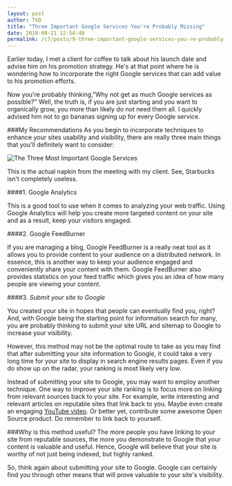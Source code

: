 ```yaml
---
layout: post
author: TVD
title: "Three Important Google Services You're Probably Missing"
date: 2010-08-21 12:54:40
permalink: /c7/posts/9-three-important-google-services-you-re-probably-missing
---
```


Earlier today, I met a client for coffee to talk about his launch date and advise him on his promotion strategy.
He's at that point where he is wondering how to incorporate the right Google services that can add value to his promotion efforts. 

Now you're probably thinking,"Why not get as much Google services as possible?" Well, the truth is, if you are just starting and you want to organically grow, you more than likely do not need them all. I quickly advised him not to go bananas signing up for every Google service.

###My Recommendations
As you begin to incorporate techniques to enhance your sites usability and visibility, there are really three main things that you'll definitely want to consider:

![The Three Most Important Google Services][1]

This is the actual napkin from the meeting with my client. See, Starbucks isn't completely useless.

####1. Google Analytics 

This is a good tool to use when it comes to analyzing your web traffic. Using Google Analytics will help you create more targeted content on your site and as a result, keep your visitors engaged.

####2. Google FeedBurner

If you are managing a blog, Google FeedBurner is a really neat tool as it allows you to provide content to your audience on a distributed network. In essence, this is another way to keep your audience engaged and conveniently share your content with them. Google FeedBurner also provides statistics on your feed traffic which gives you an idea of how many people are viewing your content.  

####3. <em class="strike">Submit your site to Google</em>

You created your site in hopes that people can eventually find you, right? And, with Google being the starting point for information search for many, you are probably thinking to submit your site URL and sitemap to Google to increase your visibility.

However, this method may not be the optimal route to take as you may find that after submitting your site information to Google, it could take a very long time for your site to display in search engine results pages. Even if you do show up on the radar, your ranking is most likely very low.

Instead of submitting your site to Google, you may want to employ another technique. One way to improve your site ranking is to focus more on linking from relevant sources back to your site. For example, write interesting and relevant articles on reputable sites that link back to you. Maybe even create an engaging [YouTube video][2]. Or better yet, contribute some awesome Open Source product. Do remember to link back to yourself.

###Why is this method useful?
The more people you have linking to your site from reputable sources, the more you demonstrate to Google that your content is valuable and useful. Hence, Google will believe that your site is worthy of not just being indexed, but highly ranked.

So, think again about submitting your site to Google. Google can certainly find you through other means that will prove valuable to your site's visibility.
 

 


  [1]: https://techoctave.com/c7/static/google_services.jpg
  [2]: https://techoctave.com/posts/6-embed-youtube-videos-with-xhtml-strict-code
